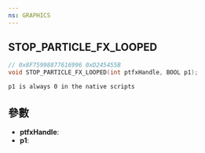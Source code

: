 ```yaml
---
ns: GRAPHICS
---
```

## STOP_PARTICLE_FX_LOOPED

```c
// 0x8F75998877616996 0xD245455B
void STOP_PARTICLE_FX_LOOPED(int ptfxHandle, BOOL p1);
```

```
p1 is always 0 in the native scripts  
```

## 參數
* **ptfxHandle**: 
* **p1**: 

